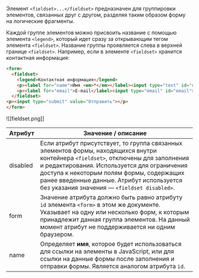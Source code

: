 
Элемент `<fieldset>...</fieldset>` предназначен для группировки элементов, связанных друг с другом, разделяя таким образом форму на логические фрагменты.

Каждой группе элементов можно присвоить название с помощью элемента `<legend>`, который идет сразу за открывающим тегом элемента `<fieldset>`. Название группы проявляется слева в верхней границе `<fieldset>`. Например, если в элементе `<fieldset>` хранится контактная информация:
```html
<form>
  <fieldset>
    <legend>Контактная информация</legend>
    <p><label for="name">Имя <em>*</em></label><input type="text" id="name"></p>
    <p><label for="email">E-mail</label><input type="email" id="email"></p>
  </fieldset>
<p><input type="submit" value="Отправить"></p>
</form>
```

![[fieldset.png]]

Атрибут | Значение / описание
------ | ----------
disabled | Если атрибут присутствует, то группа связанных элементов формы, находящихся внутри контейнера `<fieldset>`, отключены для заполнения и редактирования. Используется для ограничения доступа к некоторым полям формы, содержащих ранее введенные данные. Атрибут используется без указания значения — `<fieldset disabled>`.
form | Значение атрибута должно быть равно атрибуту `id` элемента `<form>` в этом же документе. Указывает на одну или несколько форм, к которым принадлежит данная группа элементов. На данный момент атрибут не поддерживается ни одним браузером.
name | Определяет **имя**, которое будет использоваться для ссылки на элементы в JavaScript, или для ссылки на данные формы после заполнения и отправки формы. Является аналогом атрибута `id`.
